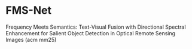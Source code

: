 # FMS-Net

Frequency Meets Semantics: Text-Visual Fusion with Directional Spectral Enhancement for Salient Object Detection in Optical Remote Sensing Images (acm mm25)

